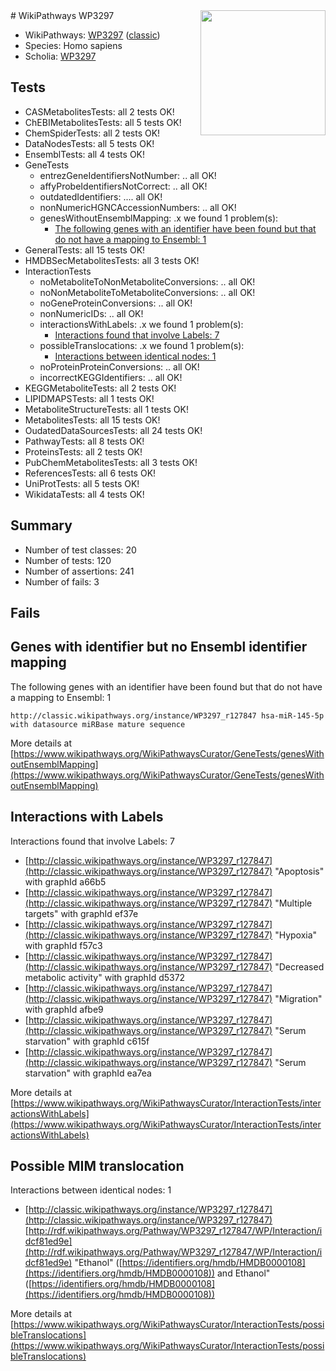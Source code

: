 <img style="float: right; width: 200px" src="https://upload.wikimedia.org/wikipedia/commons/thumb/8/83/Wplogo_with_text_500.png/640px-Wplogo_with_text_500.png" />
# WikiPathways WP3297

* WikiPathways: [WP3297](https://wikipathways.org/pathways/WP3297) ([classic](https://classic.wikipathways.org/instance/WP3297))
* Species: Homo sapiens
* Scholia: [WP3297](https://scholia.toolforge.org/wikipathways/WP3297)
## Tests
* CASMetabolitesTests: all 2 tests OK!
* ChEBIMetabolitesTests: all 5 tests OK!
* ChemSpiderTests: all 2 tests OK!
* DataNodesTests: all 5 tests OK!
* EnsemblTests: all 4 tests OK!
* GeneTests
    * entrezGeneIdentifiersNotNumber: .. all OK!
    * affyProbeIdentifiersNotCorrect: .. all OK!
    * outdatedIdentifiers: .... all OK!
    * nonNumericHGNCAccessionNumbers: .. all OK!
    * genesWithoutEnsemblMapping: .x we found 1 problem(s):
        * [The following genes with an identifier have been found but that do not have a mapping to Ensembl: 1](#40286d83)
* GeneralTests: all 15 tests OK!
* HMDBSecMetabolitesTests: all 3 tests OK!
* InteractionTests
    * noMetaboliteToNonMetaboliteConversions: .. all OK!
    * noNonMetaboliteToMetaboliteConversions: .. all OK!
    * noGeneProteinConversions: .. all OK!
    * nonNumericIDs: .. all OK!
    * interactionsWithLabels: .x we found 1 problem(s):
        * [Interactions found that involve Labels: 7](#630d267e)
    * possibleTranslocations: .x we found 1 problem(s):
        * [Interactions between identical nodes: 1](#1c118206)
    * noProteinProteinConversions: .. all OK!
    * incorrectKEGGIdentifiers: .. all OK!
* KEGGMetaboliteTests: all 2 tests OK!
* LIPIDMAPSTests: all 1 tests OK!
* MetaboliteStructureTests: all 1 tests OK!
* MetabolitesTests: all 15 tests OK!
* OudatedDataSourcesTests: all 24 tests OK!
* PathwayTests: all 8 tests OK!
* ProteinsTests: all 2 tests OK!
* PubChemMetabolitesTests: all 3 tests OK!
* ReferencesTests: all 6 tests OK!
* UniProtTests: all 5 tests OK!
* WikidataTests: all 4 tests OK!


## Summary

* Number of test classes: 20
* Number of tests: 120
* Number of assertions: 241
* Number of fails: 3

## Fails

<a name="40286d83" />

## Genes with identifier but no Ensembl identifier mapping

The following genes with an identifier have been found but that do not have a mapping to Ensembl: 1
```
http://classic.wikipathways.org/instance/WP3297_r127847 hsa-miR-145-5p with datasource miRBase mature sequence
```

More details at [https://www.wikipathways.org/WikiPathwaysCurator/GeneTests/genesWithoutEnsemblMapping](https://www.wikipathways.org/WikiPathwaysCurator/GeneTests/genesWithoutEnsemblMapping)

<a name="630d267e" />

## Interactions with Labels

Interactions found that involve Labels: 7

* [http://classic.wikipathways.org/instance/WP3297_r127847](http://classic.wikipathways.org/instance/WP3297_r127847) "Apoptosis" with graphId a66b5
* [http://classic.wikipathways.org/instance/WP3297_r127847](http://classic.wikipathways.org/instance/WP3297_r127847) "Multiple targets" with graphId ef37e
* [http://classic.wikipathways.org/instance/WP3297_r127847](http://classic.wikipathways.org/instance/WP3297_r127847) "Hypoxia" with graphId f57c3
* [http://classic.wikipathways.org/instance/WP3297_r127847](http://classic.wikipathways.org/instance/WP3297_r127847) "Decreased metabolic activity" with graphId d5372
* [http://classic.wikipathways.org/instance/WP3297_r127847](http://classic.wikipathways.org/instance/WP3297_r127847) "Migration" with graphId afbe9
* [http://classic.wikipathways.org/instance/WP3297_r127847](http://classic.wikipathways.org/instance/WP3297_r127847) "Serum starvation" with graphId c615f
* [http://classic.wikipathways.org/instance/WP3297_r127847](http://classic.wikipathways.org/instance/WP3297_r127847) "Serum starvation" with graphId ea7ea


More details at [https://www.wikipathways.org/WikiPathwaysCurator/InteractionTests/interactionsWithLabels](https://www.wikipathways.org/WikiPathwaysCurator/InteractionTests/interactionsWithLabels)

<a name="1c118206" />

## Possible MIM translocation

Interactions between identical nodes: 1

* [http://classic.wikipathways.org/instance/WP3297_r127847](http://classic.wikipathways.org/instance/WP3297_r127847) [http://rdf.wikipathways.org/Pathway/WP3297_r127847/WP/Interaction/idcf81ed9e](http://rdf.wikipathways.org/Pathway/WP3297_r127847/WP/Interaction/idcf81ed9e) "Ethanol" ([https://identifiers.org/hmdb/HMDB0000108](https://identifiers.org/hmdb/HMDB0000108)) and 
Ethanol" ([https://identifiers.org/hmdb/HMDB0000108](https://identifiers.org/hmdb/HMDB0000108))


More details at [https://www.wikipathways.org/WikiPathwaysCurator/InteractionTests/possibleTranslocations](https://www.wikipathways.org/WikiPathwaysCurator/InteractionTests/possibleTranslocations)

